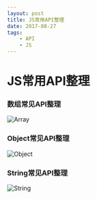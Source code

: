 ```yaml
---
layout: post
title: JS常用API整理
date: 2017-08-27
tags:
    - API
    - JS
---
```

# JS常用API整理

### 数组常见API整理

<!-- more -->

![Array](~@imgUrl/api/Array.png)



### Object常见API整理
![Object](~@imgUrl/api/Object.png)

### String常见API整理
![String](~@imgUrl/api/String.png)

